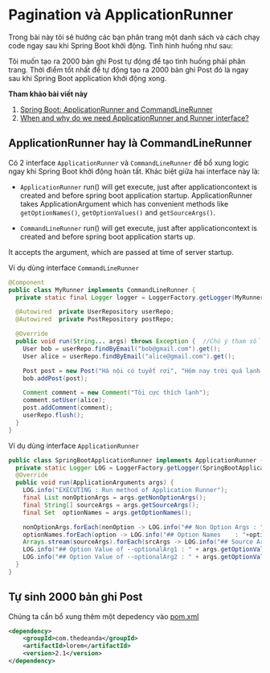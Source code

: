 # Pagination và ApplicationRunner

Trong bài này tôi sẽ hướng các bạn phân trang một danh sách và cách chạy code ngay sau khi Spring Boot khởi động. Tình hình huống như sau:

Tôi muốn tạo ra 2000 bản ghi Post tự động để tạo tình huống phải phân trang. Thời điểm tốt nhất để tự động tạo ra 2000 bản ghi Post đó là ngay sau khi Spring Boot application khởi động xong.

**Tham khảo bài viết này**
1. [Spring Boot: ApplicationRunner and CommandLineRunner](https://dzone.com/articles/spring-boot-applicationrunner-and-commandlinerunne)
2. [When and why do we need ApplicationRunner and Runner interface?](https://stackoverflow.com/questions/59328583/when-and-why-do-we-need-applicationrunner-and-runner-interface)


## ApplicationRunner hay là CommandLineRunner
Có 2 interface ```ApplicationRunner``` và ```CommandLineRunner``` để bổ xung logic ngay khi Spring Boot khởi động hoàn tất. Khác biệt giữa hai interface này là:
- ```ApplicationRunner``` run() will get execute, just after applicationcontext is created and before spring boot application startup. ApplicationRunner takes ApplicationArgument which has convenient methods like ```getOptionNames()```, ```getOptionValues()``` and ```getSourceArgs()```.

- ```CommandLineRunner``` run() will get execute, just after applicationcontext is created and before spring boot application starts up.

It accepts the argument, which are passed at time of server startup.

Ví dụ dùng interface ```CommandLineRunner```
```java
@Component
public class MyRunner implements CommandLineRunner {
  private static final Logger logger = LoggerFactory.getLogger(MyRunner.class);

  @Autowired  private UserRepository userRepo;
  @Autowired  private PostRepository postRepo;

  @Override
  public void run(String... args) throws Exception {  //Chú ý tham số String... args
    User bob = userRepo.findByEmail("bob@gmail.com").get();
    User alice = userRepo.findByEmail("alice@gmail.com").get();

    Post post = new Post("Hà nội có tuyết rơi", "Hôm nay trời quá lạnh. Tuyết rời đầy");
    bob.addPost(post);

    Comment comment = new Comment("Tôi cực thích lạnh");
    comment.setUser(alice);
    post.addComment(comment);
    userRepo.flush();
  }
}
```
Ví dụ dùng interface ```ApplicationRunner```
```java
public class SpringBootApplicationRunner implements ApplicationRunner {
  private static Logger LOG = LoggerFactory.getLogger(SpringBootApplicationRunner.class);
  @Override
  public void run(ApplicationArguments args) {
    LOG.info("EXECUTING : Run method of Application Runner");
    final List nonOptionArgs = args.getNonOptionArgs();
    final String[] sourceArgs = args.getSourceArgs();
    final Set  optionNames = args.getOptionNames();

    nonOptionArgs.forEach(nonOption -> LOG.info("## Non Option Args : "+nonOption));
    optionNames.forEach(option -> LOG.info("## Option Names    : "+option));
    Arrays.stream(sourceArgs).forEach(srcArgs -> LOG.info("## Source Args     : "+srcArgs));
    LOG.info("## Option Value of --optionalArg1 : " + args.getOptionValues("optionalArg1"));
    LOG.info("## Option Value of --optionalArg2 : " + args.getOptionValues("optionalArg2"));
  }
}
```
## Tự sinh 2000 bản ghi Post

Chúng ta cần bổ xung thêm một depedency vào [pom.xml](pom.xml)
```xml
<dependency>
	<groupId>com.thedeanda</groupId>
	<artifactId>lorem</artifactId>
	<version>2.1</version>
</dependency>
```




